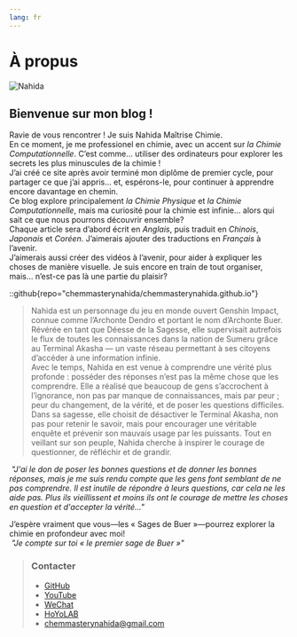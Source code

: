 ```yaml
---
lang: fr
---
```

# À propus

![Nahida](/fr/images/nahida.png)

## Bienvenue sur mon blog !

Ravie de vous rencontrer ! Je suis Nahida Maîtrise Chimie.  
En ce moment, je me professionel en chimie, avec un accent sur *la Chimie Computationnelle*. C’est comme… utiliser des ordinateurs pour explorer les secrets les plus minuscules de la chimie !  
J’ai créé ce site après avoir terminé mon diplôme de premier cycle, pour partager ce que j’ai appris… et, espérons-le, pour continuer à apprendre encore davantage en chemin.  
Ce blog explore principalement *la Chimie Physique* et *la Chimie Computationnelle*, mais ma curiosité pour la chimie est infinie… alors qui sait ce que nous pourrons découvrir ensemble?  
Chaque article sera d’abord écrit en *Anglais*, puis traduit en *Chinois*, *Japonais* et *Coréen*. J’aimerais ajouter des traductions en *Français* à l’avenir.  
J’aimerais aussi créer des vidéos à l’avenir, pour aider à expliquer les choses de manière visuelle. Je suis encore en train de tout organiser, mais… n’est-ce pas là une partie du plaisir?  

::github{repo="chemmasterynahida/chemmasterynahida.github.io"}

> Nahida est un personnage du jeu en monde ouvert Genshin Impact, connue comme l’Archonte Dendro et portant le nom d’Archonte Buer. Révérée en tant que Déesse de la Sagesse, elle supervisait autrefois le flux de toutes les connaissances dans la nation de Sumeru grâce au Terminal Akasha — un vaste réseau permettant à ses citoyens d’accéder à une information infinie.  
> Avec le temps, Nahida en est venue à comprendre une vérité plus profonde : posséder des réponses n’est pas la même chose que les comprendre. Elle a réalisé que beaucoup de gens s’accrochent à l’ignorance, non pas par manque de connaissances, mais par peur ; peur du changement, de la vérité, et de poser les questions difficiles.  
> Dans sa sagesse, elle choisit de désactiver le Terminal Akasha, non pas pour retenir le savoir, mais pour encourager une véritable enquête et prévenir son mauvais usage par les puissants. Tout en veillant sur son peuple, Nahida cherche à inspirer le courage de questionner, de réfléchir et de grandir.  

*&nbsp;"J'ai le don de poser les bonnes questions et de donner les bonnes réponses, mais je me suis rendu compte que les gens font semblant de ne pas comprendre. Il est inutile de répondre à leurs questions, car cela ne les aide pas. Plus ils vieillissent et moins ils ont le courage de mettre les choses en question et d'accepter la vérité..."*  

J’espère vraiment que vous—les « Sages de Buer »—pourrez explorer la chimie en profondeur avec moi!  
*&nbsp;"Je compte sur toi « le premier sage de Buer »"*

> ### Contacter
>
> - [GitHub](https://github.com/chemmasterynahida/)
> - [YouTube](https://www.youtube.com/@chemmasterynahida)
> - [WeChat](/fr/images/wechat.png)
> - [HoYoLAB](https://www.hoyolab.com/accountCenter/postList?id=425986572)
> - [chemmasterynahida@gmail.com](mailto:chemmasterynahida@gmail.com)
